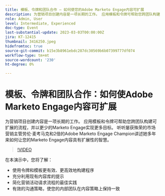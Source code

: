 ```yaml
---
title: 模板、令牌和团队合作 — 如何使您的Adobe Marketo Engage内容可扩展
description: 为营销项目创建内容是一项长期的工作。 应用模板和令牌可帮助您跨团队构建可扩展的流程，并以更少的Marketo Engage实现更多目标。 听听屡获殊荣的市场营销主管劳伦·麦考马克和2倍的Adobe Marketo Engage Champion讲述她多年来如何让您的Marketo Engage内容具有扩展性的智慧。 在本演示中，您将了解： — 使用令牌和模板更有效、更高效地构建项目 — 充分利用现有内容库的提示 — 简化活动请求流程的最佳实践 — 有效的沟通策略，以使内部团队在内容策略上保持一致
role: Admin, User
level: Intermediate, Experienced
doc-type: Event
last-substantial-update: 2023-03-03T00:00:00Z
jira: KT-12415
thumbnail: 3416250.jpeg
hidefromtoc: true
source-git-commit: b15e3b8961ebdc287dc30569b6b07399777df074
workflow-type: tm+mt
source-wordcount: '230'
ht-degree: 0%

---
```



# 模板、令牌和团队合作：如何使Adobe Marketo Engage内容可扩展

为营销项目创建内容是一项长期的工作。 应用模板和令牌可帮助您跨团队构建可扩展的流程，并以更少的Marketo Engage实现更多目标。 听听屡获殊荣的市场营销主管劳伦·麦考马克和2倍的Adobe Marketo Engage Champion讲述她多年来如何让您的Marketo Engage内容具有扩展性的智慧。

>[!VIDEO](https://video.tv.adobe.com/v/3416250/?quality=12&learn=on)

在本演示中，您将了解：

- 使用令牌和模板更有效、更高效地构建程序
- 充分利用现有内容库的提示
- 简化营销活动请求流程的最佳实践
- 有效的沟通策略，使您的内部团队在内容策略上保持一致